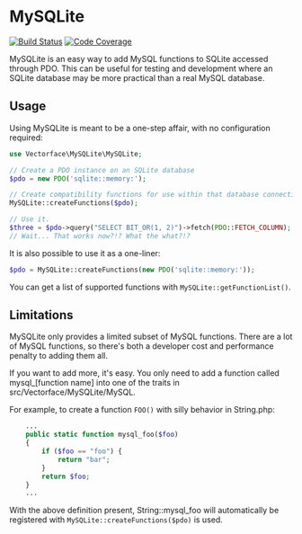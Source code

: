 MySQLite
========
[![Build Status](https://travis-ci.org/FameBit/MySQLite.svg?branch=master)](https://travis-ci.org/FameBit/MySQLite)
[![Code Coverage](https://scrutinizer-ci.com/g/FameBit/MySQLite/badges/coverage.png?b=master)](https://scrutinizer-ci.com/g/FameBit/MySQLite/?branch=master)

MySQLite is an easy way to add MySQL functions to SQLite accessed through PDO. This can be useful for testing and development where an SQLite database may be more practical than a real MySQL database.

Usage
-----

Using MySQLite is meant to be a one-step affair, with no configuration required:

```php
use Vectorface\MySQLite\MySQLite;

// Create a PDO instance on an SQLite database
$pdo = new PDO('sqlite::memory:');

// Create compatibility functions for use within that database connection.
MySQLite::createFunctions($pdo);

// Use it.
$three = $pdo->query("SELECT BIT_OR(1, 2)")->fetch(PDO::FETCH_COLUMN);
// Wait... That works now?!? What the what?!?
```

It is also possible to use it as a one-liner:

```php
$pdo = MySQLite::createFunctions(new PDO('sqlite::memory:'));

```

You can get a list of supported functions with ```MySQLite::getFunctionList()```.


Limitations
-----------

MySQLite only provides a limited subset of MySQL functions. There are a lot of MySQL functions, so there's both a developer cost and performance penalty to adding them all.

If you want to add more, it's easy. You only need to add a function called mysql_[function name] into one of the traits in src/Vectorface/MySQLite/MySQL.

For example, to create a function ```FOO()``` with silly behavior in String.php:

```php
	...
	public static function mysql_foo($foo)
	{
		if ($foo == "foo") {
			return "bar";
		}
		return $foo;
	}
	...
```

With the above definition present, String::mysql_foo will automatically be registered with ```MySQLite::createFunctions($pdo)``` is used.
